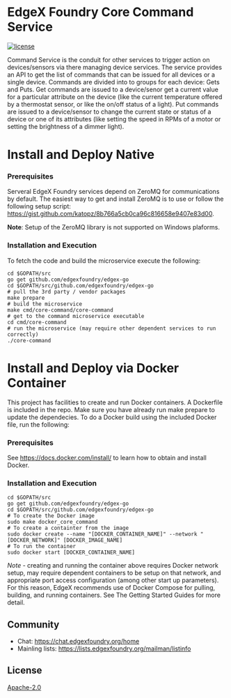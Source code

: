 # EdgeX Foundry Core Command Service
[![license](https://img.shields.io/badge/license-Apache%20v2.0-blue.svg)](LICENSE)

Command Service is the conduit for other services to trigger action on devices/sensors via there managing device services. The service provides an API to get the list of commands that can be issued for all devices or a single device. Commands are divided into to groups for each device: Gets and Puts. Get commands are issued to a device/senor get a current value for a particular attribute on the device (like the current temperature offered by a thermostat sensor, or like the on/off status of a light). Put commands are issued to a device/sensor to change the current state or status of a device or one of its attributes (like setting the speed in RPMs of a motor or setting the brightness of a dimmer light).

# Install and Deploy Native #

### Prerequisites ###
Serveral EdgeX Foundry services depend on ZeroMQ for communications by default.  The easiest way to get and install ZeroMQ is to use or follow the following setup script:  https://gist.github.com/katopz/8b766a5cb0ca96c816658e9407e83d00.

**Note**: Setup of the ZeroMQ library is not supported on Windows plaforms.

### Installation and Execution ###
To fetch the code and build the microservice execute the following:

```
cd $GOPATH/src
go get github.com/edgexfoundry/edgex-go
cd $GOPATH/src/github.com/edgexfoundry/edgex-go
# pull the 3rd party / vendor packages
make prepare
# build the microservice
make cmd/core-command/core-command
# get to the command microservice executable
cd cmd/core-command
# run the microservice (may require other dependent services to run correctly)
./core-command
```

# Install and Deploy via Docker Container #
This project has facilities to create and run Docker containers.  A Dockerfile is included in the repo. Make sure you have already run make prepare to update the dependecies. To do a Docker build using the included Docker file, run the following:

### Prerequisites ###
See https://docs.docker.com/install/ to learn how to obtain and install Docker.

### Installation and Execution ###

```
cd $GOPATH/src
go get github.com/edgexfoundry/edgex-go
cd $GOPATH/src/github.com/edgexfoundry/edgex-go
# To create the Docker image
sudo make docker_core_command
# To create a containter from the image
sudo docker create --name "[DOCKER_CONTAINER_NAME]" --network "[DOCKER_NETWORK]" [DOCKER_IMAGE_NAME]
# To run the container
sudo docker start [DOCKER_CONTAINER_NAME]
```

*Note* - creating and running the container above requires Docker network setup, may require dependent containers to be setup on that network, and appropriate port access configuration (among other start up parameters).  For this reason, EdgeX recommends use of Docker Compose for pulling, building, and running containers.  See The Getting Started Guides for more detail.
 

## Community
- Chat: https://chat.edgexfoundry.org/home
- Mainling lists: https://lists.edgexfoundry.org/mailman/listinfo

## License
[Apache-2.0](LICENSE)

